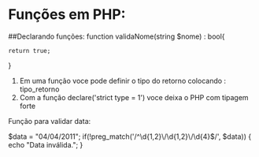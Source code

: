 # Funções em PHP:


##Declarando funções:
function validaNome(string $nome) : bool{


	return true;
}

1. Em uma função voce pode definir o tipo do retorno colocando : tipo_retorno
2. Com a função declare('strict type = 1') voce deixa o PHP com tipagem forte

Função para validar data:

$data = "04/04/2011";
if(!preg_match('/^\d{1,2}\/\d{1,2}\/\d{4}$/', $data)) {
echo "Data inválida.";
}


